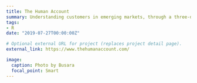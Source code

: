 ```yaml
---
title: The Human Account
summary: Understanding customers in emerging markets, through a three-dimensional research framework that reveals the contextual, behavioral, and psychological dimensions of their financial lives.
tags:
- R
date: "2019-07-27T00:00:00Z"

# Optional external URL for project (replaces project detail page).
external_link: https://www.thehumanaccount.com/

image:
  caption: Photo by Busara
  focal_point: Smart
---
```

